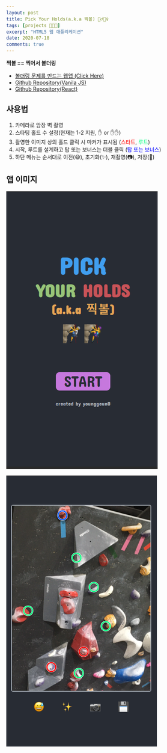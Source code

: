 ```yaml
---
layout: post
title: Pick Your Holds(a.k.a 찍볼) 🧗‍♂️🧗‍♀️
tags: [projects 🧑🏻‍💻]
excerpt: "HTML5 웹 애플리케이션"
date: 2020-07-18
comments: true
---
```


**찍볼 == 찍어서 볼더링**

-   [볼더링 문제를 만드는 웹앱 (Click Here)](https://younggeun0.github.io/projects/pickyourholds/index.html)
-   [Github Repository(Vanila JS)](https://github.com/younggeun0/PickYourHolds)
-   [Github Repository(React)](https://github.com/younggeun0/PickYourHolds_React)

## 사용법

1. 카메라로 암장 벽 촬영
2. 스타팅 홀드 수 설정(현재는 1-2 지원, ✋ or ✋✋)
3. 촬영한 이미지 상의 홀드 클릭 시 마커가 표시됨 (<span style="color:red">스타트</span>, <span style="color:springgreen">루트</span>)
4. 시작, 루트를 설계하고 탑 또는 보너스는 더블 클릭 (<span style="color:blue">탑 또는 보너스</span>)
5. 하단 메뉴는 순서대로 이전(😅), 초기화(✨), 재촬영(📷), 저장(💾)

## 앱 이미지

![pyh01](https://github.com/younggeun0/younggeun0.github.io/raw/master/_posts/img/toyProjects/pyh/pyh01.png?raw=true)

![pyh01](https://github.com/younggeun0/younggeun0.github.io/raw/master/_posts/img/toyProjects/pyh/pyh02.png?raw=true)

